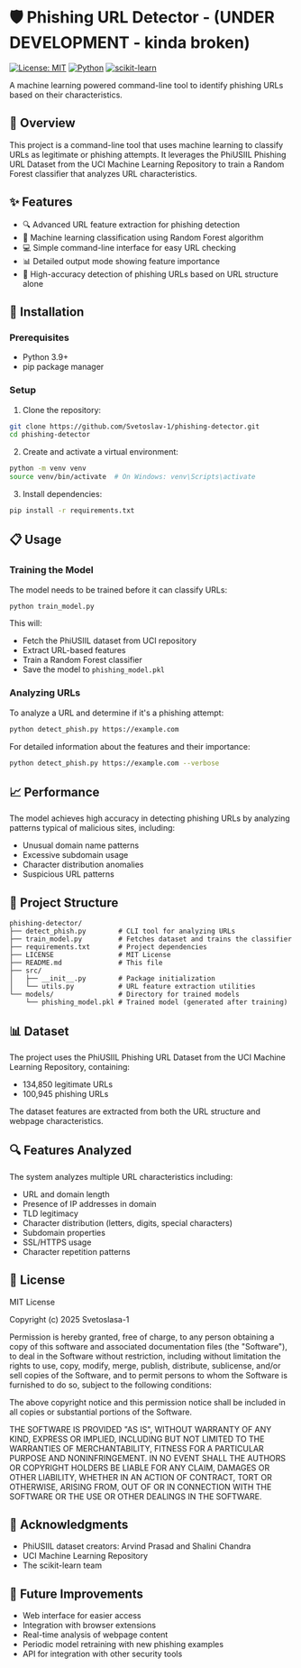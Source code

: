

# 🛡️ Phishing URL Detector - (UNDER DEVELOPMENT - kinda broken)

[![License: MIT](https://img.shields.io/badge/License-MIT-yellow.svg)](https://opensource.org/licenses/MIT)
[![Python](https://img.shields.io/badge/python-3.9+-blue.svg)](https://www.python.org/downloads/)
[![scikit-learn](https://img.shields.io/badge/scikit--learn-1.0.2+-orange.svg)](https://scikit-learn.org/)

A machine learning powered command-line tool to identify phishing URLs based on their characteristics.


## 🌟 Overview

This project is a command-line tool that uses machine learning to classify URLs as legitimate or phishing attempts. It leverages the PhiUSIIL Phishing URL Dataset from the UCI Machine Learning Repository to train a Random Forest classifier that analyzes URL characteristics.

## ✨ Features

- 🔍 Advanced URL feature extraction for phishing detection
- 🤖 Machine learning classification using Random Forest algorithm
- 💻 Simple command-line interface for easy URL checking
- 📊 Detailed output mode showing feature importance
- 🎯 High-accuracy detection of phishing URLs based on URL structure alone

## 🚀 Installation

### Prerequisites
- Python 3.9+
- pip package manager

### Setup
1. Clone the repository:
```bash
git clone https://github.com/Svetoslav-1/phishing-detector.git
cd phishing-detector
```

2. Create and activate a virtual environment:
```bash
python -m venv venv
source venv/bin/activate  # On Windows: venv\Scripts\activate
```

3. Install dependencies:
```bash
pip install -r requirements.txt
```

## 📋 Usage

### Training the Model
The model needs to be trained before it can classify URLs:
```bash
python train_model.py
```

This will:
- Fetch the PhiUSIIL dataset from UCI repository
- Extract URL-based features
- Train a Random Forest classifier
- Save the model to `phishing_model.pkl`

### Analyzing URLs
To analyze a URL and determine if it's a phishing attempt:
```bash
python detect_phish.py https://example.com
```

For detailed information about the features and their importance:
```bash
python detect_phish.py https://example.com --verbose
```

## 📈 Performance

The model achieves high accuracy in detecting phishing URLs by analyzing patterns typical of malicious sites, including:

- Unusual domain name patterns
- Excessive subdomain usage
- Character distribution anomalies
- Suspicious URL patterns

## 📁 Project Structure

```
phishing-detector/
├── detect_phish.py        # CLI tool for analyzing URLs
├── train_model.py         # Fetches dataset and trains the classifier  
├── requirements.txt       # Project dependencies
├── LICENSE                # MIT License
├── README.md              # This file
├── src/
│   ├── __init__.py        # Package initialization
│   └── utils.py           # URL feature extraction utilities
└── models/                # Directory for trained models
    └── phishing_model.pkl # Trained model (generated after training)
```

## 📊 Dataset

The project uses the PhiUSIIL Phishing URL Dataset from the UCI Machine Learning Repository, containing:
- 134,850 legitimate URLs
- 100,945 phishing URLs 

The dataset features are extracted from both the URL structure and webpage characteristics.

## 🔍 Features Analyzed

The system analyzes multiple URL characteristics including:
- URL and domain length
- Presence of IP addresses in domain
- TLD legitimacy
- Character distribution (letters, digits, special characters)
- Subdomain properties
- SSL/HTTPS usage
- Character repetition patterns

## 📜 License

MIT License

Copyright (c) 2025 Svetoslasa-1

Permission is hereby granted, free of charge, to any person obtaining a copy
of this software and associated documentation files (the "Software"), to deal
in the Software without restriction, including without limitation the rights
to use, copy, modify, merge, publish, distribute, sublicense, and/or sell
copies of the Software, and to permit persons to whom the Software is
furnished to do so, subject to the following conditions:

The above copyright notice and this permission notice shall be included in all
copies or substantial portions of the Software.

THE SOFTWARE IS PROVIDED "AS IS", WITHOUT WARRANTY OF ANY KIND, EXPRESS OR
IMPLIED, INCLUDING BUT NOT LIMITED TO THE WARRANTIES OF MERCHANTABILITY,
FITNESS FOR A PARTICULAR PURPOSE AND NONINFRINGEMENT. IN NO EVENT SHALL THE
AUTHORS OR COPYRIGHT HOLDERS BE LIABLE FOR ANY CLAIM, DAMAGES OR OTHER
LIABILITY, WHETHER IN AN ACTION OF CONTRACT, TORT OR OTHERWISE, ARISING FROM,
OUT OF OR IN CONNECTION WITH THE SOFTWARE OR THE USE OR OTHER DEALINGS IN THE
SOFTWARE.

## 🙏 Acknowledgments

- PhiUSIIL dataset creators: Arvind Prasad and Shalini Chandra
- UCI Machine Learning Repository
- The scikit-learn team

## 🔮 Future Improvements

- Web interface for easier access
- Integration with browser extensions
- Real-time analysis of webpage content
- Periodic model retraining with new phishing examples
- API for integration with other security tools
